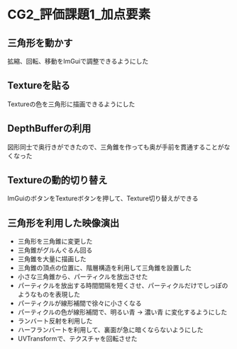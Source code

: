 # CG2_評価課題1_加点要素

## 三角形を動かす
拡縮、回転、移動をImGuiで調整できるようにした

## Textureを貼る
Textureの色を三角形に描画できるようにした

## DepthBufferの利用
図形同士で奥行きができたので、三角錐を作っても奥が手前を貫通することがなくなった

## Textureの動的切り替え
ImGuiのボタンをTextureボタンを押して、Texture切り替えができる

## 三角形を利用した映像演出

- 三角形を三角錐に変更した
- 三角錐がグルんぐるん回る
- 三角錐を大量に描画した
- 三角錐の頂点の位置に、階層構造を利用して三角錐を設置した
- 小さな三角錐から、パーティクルを放出させた
- パーティクルを放出する時間間隔を短くさせ、パーティクルだけでしっぽのようなものを表現した
- パーティクルが線形補間で徐々に小さくなる
- パーティクルの色が線形補間で、明るい青 -> 濃い青 に変化するようにした
- ランバート反射を利用した
- ハーフランバートを利用して、裏面が急に暗くならないようにした
- UVTransformで、テクスチャを回転させた